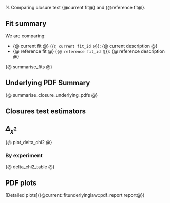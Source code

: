 % Comparing closure test {@current fit@} and {@reference fit@}.

Fit summary
-----------

We are comparing:

  - {@ current fit @} (`{@ current fit_id @}`): {@ current description @}
  - {@ reference fit @} (`{@ reference fit_id @}`): {@ reference description @}

{@ summarise_fits @}

Underlying PDF Summary
----------------------
{@ summarise_closure_underlying_pdfs @}

Closures test estimators
------------------------
## $\Delta_{\chi^{2}}$
{@ plot_delta_chi2 @}
### By experiment
{@ delta_chi2_table @}

PDF plots
---------
[Detailed plots]({@current::fitunderlyinglaw::pdf_report report@})